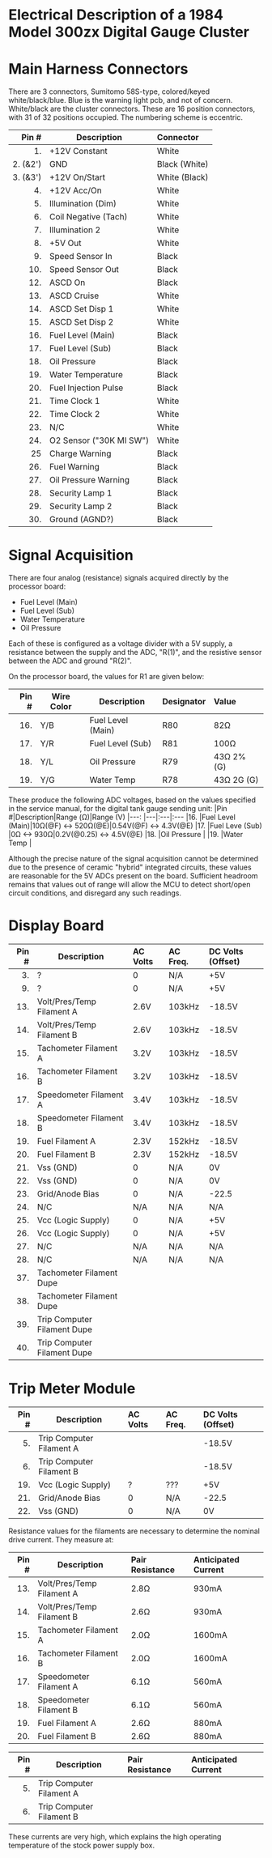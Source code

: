 # Electrical Description of a 1984 Model 300zx Digital Gauge Cluster

# Main Harness Connectors
There are 3 connectors, Sumitomo 58S-type, colored/keyed white/black/blue. Blue is the warning light pcb, and not of concern. White/black are the cluster connectors.
These are 16 position connectors, with 31 of 32 positions occupied. The numbering scheme is eccentric. 

|Pin # | Description | Connector
|---:| --- | :---
| 1.| +12V Constant | White
| 2. (&2')| GND | Black (White)
| 3. (&3')| +12V On/Start | White (Black)
| 4.| +12V Acc/On | White
| 5.| Illumination (Dim) | White
| 6.| Coil Negative (Tach) | White
| 7.| Illumination 2 | White
| 8.| +5V Out | White
| 9.| Speed Sensor In | Black
|10.| Speed Sensor Out | Black
|12.| ASCD On| Black
|13.| ASCD Cruise| White
|14.| ASCD Set Disp 1| White
|15.| ASCD Set Disp 2| White
|16.| Fuel Level (Main) | Black
|17.| Fuel Level (Sub) | Black
|18.| Oil Pressure | Black
|19.| Water Temperature | Black
|20.| Fuel Injection Pulse | Black
|21.| Time Clock 1| White
|22.| Time Clock 2| White
|23.| N/C | White
|24.| O2 Sensor ("30K MI SW") |White
|25 | Charge Warning | Black
|26.| Fuel Warning | Black
|27.| Oil Pressure Warning | Black
|28.| Security Lamp 1 | Black
|29.| Security Lamp 2 | Black
|30.| Ground (AGND?) |Black

# Signal Acquisition
There are four analog (resistance) signals acquired directly by the processor board:
* Fuel Level (Main)
* Fuel Level (Sub)
* Water Temperature
* Oil Pressure

Each of these is configured as a voltage divider with a 5V supply, a resistance between the supply and the ADC, "R(1)", and the resistive sensor between the ADC and ground "R(2)".

On the processor board, the values for R1 are given below:

|Pin #|Wire Color|Description|Designator|Value
|---:|---|---|:---|:---
|16. |Y/B|Fuel Level (Main)|R80|82Ω
|17. |Y/R|Fuel Level (Sub)|R81|100Ω
|18. |Y/L|Oil Pressure|R79|43Ω 2% (G)
|19. |Y/G|Water Temp|R78|43Ω 2G (G)

These produce the following ADC voltages, based on the values specified in the service manual, for the digital tank gauge sending unit:
|Pin #|Description|Range (Ω)|Range (V)
|---: |---|:---|:---
|16.  |Fuel Level (Main)|10Ω(@F) <-> 520Ω(@E)|0.54V(@F) <-> 4.3V(@E)
|17.  |Fuel Leve (Sub)  |0Ω <-> 930Ω|0.2V(@0.25) <-> 4.5V(@E)
|18.  |Oil Pressure     |
|19.  |Water Temp       |

Although the precise nature of the signal acquisition cannot be determined due to the presence of ceramic "hybrid" integrated circuits, these values are reasonable for the 5V ADCs present on the board. 
Sufficient headroom remains that values out of range will allow the MCU to detect short/open circuit conditions, and disregard any such readings.


# Display Board
|Pin # | Description | AC Volts | AC Freq. | DC Volts (Offset)
|-----:|------------ |:---      |:---      |:---
|3.    | ?           | 0        | N/A      | +5V
|9.    | ?           | 0        | N/A      | +5V
|13.   | Volt/Pres/Temp Filament A           | 2.6V        | 103kHz      | -18.5V
|14.   | Volt/Pres/Temp Filament B           | 2.6V        | 103kHz      | -18.5V
|15.   | Tachometer Filament A           | 3.2V        | 103kHz      | -18.5V
|16.   | Tachometer Filament B           | 3.2V        | 103kHz      | -18.5V
|17.   | Speedometer Filament A           | 3.4V        | 103kHz      | -18.5V
|18.   | Speedometer Filament B           | 3.4V        | 103kHz      | -18.5V
|19.   | Fuel Filament A           | 2.3V        | 152kHz      | -18.5V
|20.   | Fuel Filament B           | 2.3V        | 152kHz      | -18.5V
|21.   | Vss (GND)           | 0        | N/A      | 0V
|22.   | Vss (GND)           | 0        | N/A      | 0V
|23.   | Grid/Anode Bias     | 0        | N/A      | -22.5
|24.   | N/C          | N/A        | N/A      | N/A
|25.   | Vcc (Logic Supply)           | 0        | N/A      | +5V
|26.   | Vcc (Logic Supply)           | 0        | N/A      | +5V
|27.   | N/C          | N/A        | N/A      | N/A
|28.   | N/C          | N/A        | N/A      | N/A
|37.   | Tachometer Filament Dupe
|38.   | Tachometer Filament Dupe
|39.   | Trip Computer Filament Dupe
|40.   | Trip Computer Filament Dupe




# Trip Meter Module
|Pin # | Description | AC Volts | AC Freq. | DC Volts (Offset)
|-----:|------------ |:---      |:---      |:---
|5.    | Trip Computer Filament A           |         |      | -18.5V
|6.    | Trip Computer Filament B           |         |      | -18.5V
|19.    | Vcc (Logic Supply)  | ?        | ???      | +5V
|21.    | Grid/Anode Bias     | 0        | N/A      | -22.5
|22.    | Vss (GND)           | 0        | N/A      | 0V

Resistance values for the filaments are necessary to determine the nominal drive current. They measure at:

|Pin # | Description | Pair Resistance | Anticipated Current
|-----:|------------ |:---      |:---      
|13.   | Volt/Pres/Temp Filament A           | 2.8Ω        | 930mA    
|14.   | Volt/Pres/Temp Filament B           | 2.6Ω        | 930mA      
|15.   | Tachometer Filament A           | 2.0Ω        | 1600mA      
|16.   | Tachometer Filament B           | 2.0Ω        | 1600mA      
|17.   | Speedometer Filament A           | 6.1Ω        | 560mA      
|18.   | Speedometer Filament B           | 6.1Ω        | 560mA      
|19.   | Fuel Filament A           | 2.6Ω        | 880mA     
|20.   | Fuel Filament B           | 2.6Ω        | 880mA      

|Pin # | Description | Pair Resistance | Anticipated Current
|-----:|------------ |:---      |:---      
|5.    | Trip Computer Filament A           |         |      
|6.    | Trip Computer Filament B           |         |      

These currents are very high, which explains the high operating temperature of the stock power supply box. 

